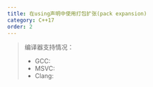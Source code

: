 ```yaml
---
title: 在using声明中使用打包扩张(pack expansion)
category: C++17
order: 2
---
```


> 编译器支持情况：
> * GCC:
> * MSVC:
> * Clang:
